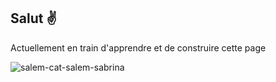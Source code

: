 ## Salut ✌ 

Actuellement en train d'apprendre et de construire cette page

![salem-cat-salem-sabrina](https://github.com/user-attachments/assets/909cab55-a0eb-49c0-b2ac-09bab4799eb2)


<!--
**LisaLem/LisaLem** is a ✨ _special_ ✨ repository because its `README.md` (this file) appears on your GitHub profile.

Here are some ideas to get you started:

- 🔭 I’m currently working on ...
- 🌱 I’m currently learning ...
- 👯 I’m looking to collaborate on ...
- 🤔 I’m looking for help with ...
- 💬 Ask me about ...
- 📫 How to reach me: ...
- 😄 Pronouns: ...
- ⚡ Fun fact: ...
-->
